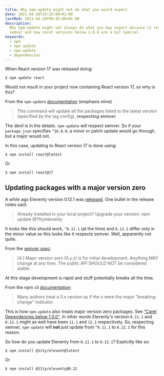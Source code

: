 ```yaml
---
title: Why npm-update might not do what you would expect
date: 2021-04-28T19:25:00+01:00
lastMod: 2021-04-29T09:45:00+01:00
description:
  Why npm-update might not always do what you may expect because it respects
  semver and how caret versions below 1.0.0 are a bit special.
keywords:
  - npm
  - npm update
  - npm-update
  - dependencies
---
```


When React version 17 was released doing:

```shell
$ npm update react
```

Would not result in your project now containing React version 17, so why is
this?

From the `npm-update` [documentation][1] (emphasis mine)

> This command will update all the packages listed to the latest version
> (specified by the tag config), **respecting semver**.

The devil is in the details. `npm-update` will respect semver. So if your
`package.json` specifies `^16.8.0`, a minor or patch update would go through,
but a major would not.

In this case, updating to React version 17 is done using:

```shell
$ npm install react@latest
```

Or

```shell
$ npm install react@17
```

## Updating packages with a major version zero

A while ago Eleventy version 0.12.1 was [released][2]. One bullet in the release
notes said:

> Already installed in your local project? Upgrade your version: npm update
> @11ty/eleventy

It looks like this should work, `^0.11.1` (at the time) and `0.12.1` differ only
in the minor value so this looks like it respects semver. Well, apparently not
quite.

From the [semver spec][3]:

> [4.] Major version zero (0.y.z) is for initial development. Anything MAY
> change at any time. The public API SHOULD NOT be considered stable.

At this stage development is rapid and stuff potentially breaks all the time.

From the npm cli [documentation][4]:

> Many authors treat a 0.x version as if the x were the major "breaking-change"
> indicator.

This is how `npm-update` also treats major version zero packages. See [“Caret
Dependencies below 1.0.0"][5]. In other words Eleventy's version `0.11.1` and
`0.12.1` might as well have been `11.1` and `12.1` respectively. So, respecting
semver, `npm-update` will **not** just update from `^0.11.1` to `0.12.1` for
this reason.

So how do you update Eleventy from `0.11.1` to `0.12.1`? Explicitly like so:

```shell
$ npm install @11ty/elevent@latest
```

Or

```shell
$ npm install @11ty/eleventy@0.12
```

[1]: https://docs.npmjs.com/cli/v7/commands/npm-update
[2]: https://github.com/11ty/eleventy/releases/tag/v0.12.1
[3]: https://semver.org/spec/v2.0.0.html#spec-item-4
[4]: https://docs.npmjs.com/cli/v7/using-npm/semver#caret-ranges-123-025-004
[5]:
  https://docs.npmjs.com/cli/v7/commands/npm-update#caret-dependencies-below-100
